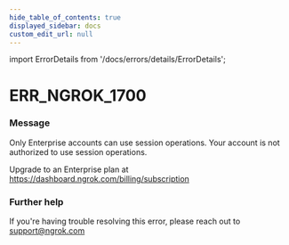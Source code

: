 ```yaml
---
hide_table_of_contents: true
displayed_sidebar: docs
custom_edit_url: null
---
```


import ErrorDetails from '/docs/errors/details/ErrorDetails';

# ERR_NGROK_1700

### Message
Only Enterprise accounts can use session operations.
Your account is not authorized to use session operations. 

Upgrade to an Enterprise plan at https://dashboard.ngrok.com/billing/subscription

### Further help
If you're having trouble resolving this error, please reach out to [support@ngrok.com](mailto:support@ngrok.com?subject=Help%20with%20ERR_NGROK_1700)

<ErrorDetails error='err_ngrok_1700' />
